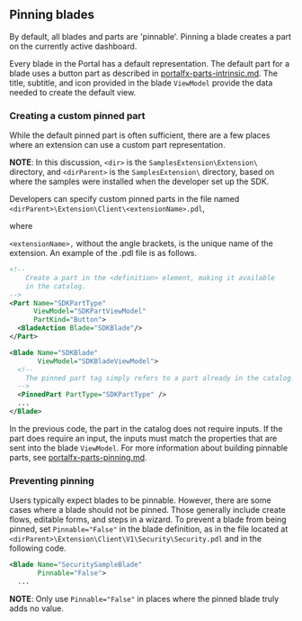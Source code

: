 
<a name="pinning-blades"></a>
## Pinning blades

By default, all blades and parts are 'pinnable'.  Pinning a blade creates a part on the currently active dashboard.

Every blade in the Portal has a default representation. The default part for a blade uses a button part as described in [portalfx-parts-intrinsic.md](portalfx-parts-intrinsic.md).  The title, subtitle, and icon provided in the blade `ViewModel` provide the data needed to create the default view.

<a name="pinning-blades-creating-a-custom-pinned-part"></a>
### Creating a custom pinned part

While the default pinned part is often sufficient, there are a few places where an extension can use a custom part representation.

**NOTE**: In this discussion, `<dir>` is the `SamplesExtension\Extension\` directory, and  `<dirParent>`  is the `SamplesExtension\` directory, based on where the samples were installed when the developer set up the SDK. 

Developers can specify custom pinned parts in the file named `<dirParent>\Extension\Client\<extensionName>.pdl`, 

where

 `<extensionName>,` without the angle brackets, is  the unique name of the extension. An example of the .pdl file is as follows.

```xml
<!--
	Create a part in the <definition> element, making it available
	in the catalog.
-->
<Part Name="SDKPartType"
      ViewModel="SDKPartViewModel"
      PartKind="Button">
  <BladeAction Blade="SDKBlade"/>
</Part>

<Blade Name="SDKBlade"
  	   ViewModel="SDKBladeViewModel">
  <!--
  	The pinned part tag simply refers to a part already in the catalog.
  -->
  <PinnedPart PartType="SDKPartType" />
  ...
</Blade>
```

In the previous code, the part in the catalog does not require inputs.  If the part does require an input, the inputs must match the properties that are sent  into the blade `ViewModel`. For more  information about building pinnable parts, see [portalfx-parts-pinning.md](portalfx-parts-pinning.md).

<a name="pinning-blades-preventing-pinning"></a>
### Preventing pinning

Users typically expect blades to be pinnable.  However, there are some cases where a blade should not be pinned.  Those generally include create flows, editable forms, and steps in a wizard. To prevent a blade from being pinned, set `Pinnable="False"` in the blade definition, as in the file located at `<dirParent>\Extension\Client\V1\Security\Security.pdl`  and in the following code.

```xml
<Blade Name="SecuritySampleBlade"
       Pinnable="False">
  ...
```

**NOTE**:  Only use `Pinnable="False"` in places where the pinned blade truly adds no value.
